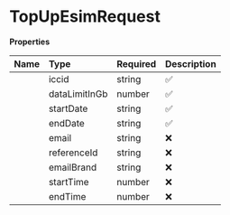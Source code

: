 # TopUpEsimRequest



**Properties**

| Name | Type | Required | Description |
| :-------- | :----------| :----------| :----------|
    | iccid | string | ✅ | ID of the eSIM |
    | dataLimitInGb | number | ✅ | Size of the package in GB. The available options are 0.5, 1, 2, 3, 5, 8, 20GB |
    | startDate | string | ✅ | Start date of the package's validity in the format 'yyyy-MM-dd'. This date can be set to the current day or any day within the next 12 months. |
    | endDate | string | ✅ | End date of the package's validity in the format 'yyyy-MM-dd'. End date can be maximum 90 days after Start date. |
    | email | string | ❌ | Email address where the purchase confirmation email will be sent (excluding QR Code & activation steps). |
    | referenceId | string | ❌ | An identifier provided by the partner to link this purchase to their booking or transaction for analytics and debugging purposes. |
    | emailBrand | string | ❌ | Customize the email subject brand. The `emailBrand` parameter cannot exceed 25 characters in length and must contain only letters, numbers, and spaces. This feature is available to platforms with Diamond tier only. |
    | startTime | number | ❌ | Epoch value representing the start time of the package's validity. This timestamp can be set to the current time or any time within the next 12 months. |
    | endTime | number | ❌ | Epoch value representing the end time of the package's validity. End time can be maximum 90 days after Start time. |



